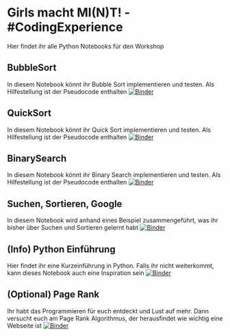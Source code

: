# Girls macht MI(N)T! - #CodingExperience

Hier findet ihr alle Python Notebooks für den Workshop

## BubbleSort

In diesem Notebook könnt ihr Bubble Sort implementieren und testen. Als Hilfestellung ist der Pseudocode enthalten
[![Binder](https://mybinder.org/badge_logo.svg)](https://mybinder.org/v2/gh/GMMCodingExperience/PythonNotebooks/HEAD?filepath=BubbleSort.ipynb)

## QuickSort

In diesem Notebook könnt ihr Quick Sort implementieren und testen. Als Hilfestellung ist der Pseudocode enthalten
[![Binder](https://mybinder.org/badge_logo.svg)](https://mybinder.org/v2/gh/GMMCodingExperience/PythonNotebooks/HEAD?filepath=QuickSort.ipynb)

## BinarySearch

In diesem Notebook könnt ihr Binary Search implementieren und testen. Als Hilfestellung ist der Pseudocode enthalten
[![Binder](https://mybinder.org/badge_logo.svg)](https://mybinder.org/v2/gh/GMMCodingExperience/PythonNotebooks/HEAD?filepath=BinarySearch.ipynb)

## Suchen, Sortieren, Google

In diesem Notebook wird anhand eines Beispiel zusammengeführt, was ihr bisher über Suchen und Sortieren gelernt habt
[![Binder](https://mybinder.org/badge_logo.svg)](https://mybinder.org/v2/gh/GMMCodingExperience/PythonNotebooks/HEAD?filepath=SortierenSuchenGoogle.ipynb)

## (Info) Python Einführung

Hier findet ihr eine Kurzeinführung in Python. Falls ihr nicht weiterkommt, kann dieses Notebook auch eine Inspiration sein
[![Binder](https://mybinder.org/badge_logo.svg)](https://mybinder.org/v2/gh/GMMCodingExperience/PythonNotebooks/HEAD?filepath=PythonEinfuehrung.ipynb)

## (Optional) Page Rank

Ihr habt das Programmieren für euch entdeckt und Lust auf mehr. Dann versucht euch am Page Rank Algorithmus, der herausfindet wie wichtig eine Webseite ist
[![Binder](https://mybinder.org/badge_logo.svg)](https://mybinder.org/v2/gh/GMMCodingExperience/PythonNotebooks/HEAD?filepath=PageRank.ipynb)
